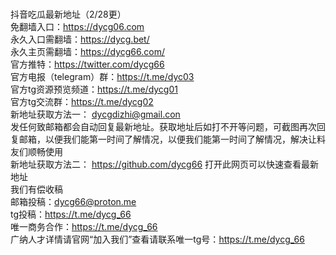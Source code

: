 <br>抖音吃瓜最新地址（2/28更）
<br>免翻墙入口：https://dycg06.com
<br>永久入口需翻墙：https://dycg.bet/
<br>永久主页需翻墙：https://dycg66.com/
<br>官方推特：https://twitter.com/dycg66
<br>官方电报（telegram）群：https://t.me/dyc03
<br>官方tg资源预览频道：https://t.me/dycg01
<br>官方tg交流群：https://t.me/dycg02
<br>新地址获取方法一： dycgdizhi@gmail.con
<br>发任何致邮箱都会自动回复最新地址。获取地址后如打不开等问题，可截图再次回复邮箱，以便我们能第一时间了解情况，以便我们能第一时间了解情况，解决让料友们顺畅使用
<br>新地址获取方法二： https://github.com/dycg66  打开此网页可以快速查看最新地址
<br>我们有偿收稿
<br>邮箱投稿：dycg66@proton.me
<br>tg投稿：https://t.me/dycg_66
<br>唯一商务合作：https://t.me/dycg_66
<br>广纳人才详情请官网“加入我们”查看请联系唯一tg号：https://t.me/dycg_66
